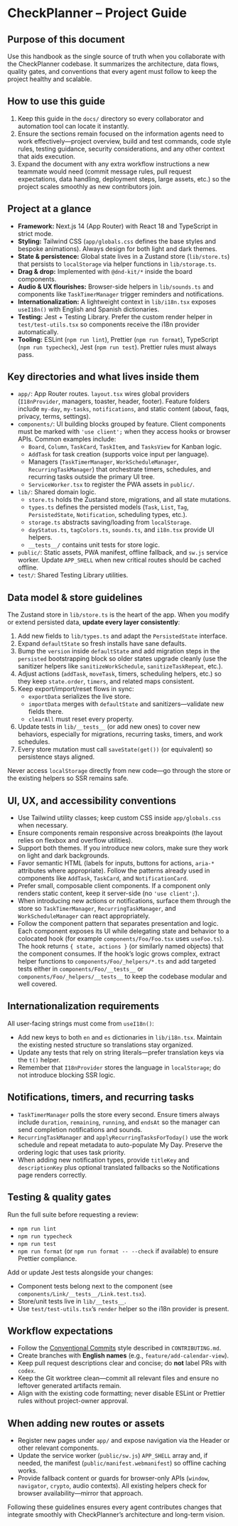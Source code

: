 # CheckPlanner – Project Guide

## Purpose of this document

Use this handbook as the single source of truth when you collaborate with the
CheckPlanner codebase. It summarizes the architecture, data flows, quality
gates, and conventions that every agent must follow to keep the project healthy
and scalable.

## How to use this guide

1. Keep this guide in the `docs/` directory so every collaborator and automation
   tool can locate it instantly.
2. Ensure the sections remain focused on the information agents need to work
   effectively—project overview, build and test commands, code style rules,
   testing guidance, security considerations, and any other context that aids
   execution.
3. Expand the document with any extra workflow instructions a new teammate would
   need (commit message rules, pull request expectations, data handling,
   deployment steps, large assets, etc.) so the project scales smoothly as new
   contributors join.

## Project at a glance

- **Framework:** Next.js 14 (App Router) with React 18 and TypeScript in strict
  mode.
- **Styling:** Tailwind CSS (`app/globals.css` defines the base styles and
  bespoke animations). Always design for both light and dark themes.
- **State & persistence:** Global state lives in a Zustand store
  (`lib/store.ts`) that persists to `localStorage` via helper functions in
  `lib/storage.ts`.
- **Drag & drop:** Implemented with `@dnd-kit/*` inside the board components.
- **Audio & UX flourishes:** Browser-side helpers in `lib/sounds.ts` and
  components like `TaskTimerManager` trigger reminders and notifications.
- **Internationalization:** A lightweight context in `lib/i18n.tsx` exposes
  `useI18n()` with English and Spanish dictionaries.
- **Testing:** Jest + Testing Library. Prefer the custom render helper in
  `test/test-utils.tsx` so components receive the i18n provider automatically.
- **Tooling:** ESLint (`npm run lint`), Prettier (`npm run format`), TypeScript
  (`npm run typecheck`), Jest (`npm run test`). Prettier rules must always pass.

## Key directories and what lives inside them

- `app/`: App Router routes. `layout.tsx` wires global providers
  (`I18nProvider`, managers, toaster, header, footer). Feature folders include
  `my-day`, `my-tasks`, `notifications`, and static content (about, faqs,
  privacy, terms, settings).
- `components/`: UI building blocks grouped by feature. Client components must
  be marked with `'use client';` when they access hooks or browser APIs. Common
  examples include:
  - `Board`, `Column`, `TaskCard`, `TaskItem`, and `TasksView` for Kanban logic.
  - `AddTask` for task creation (supports voice input per language).
  - Managers (`TaskTimerManager`, `WorkScheduleManager`, `RecurringTaskManager`)
    that orchestrate timers, schedules, and recurring tasks outside the primary
    UI tree.
  - `ServiceWorker.tsx` to register the PWA assets in `public/`.
- `lib/`: Shared domain logic.
  - `store.ts` holds the Zustand store, migrations, and all state mutations.
  - `types.ts` defines the persisted models (`Task`, `List`, `Tag`,
    `PersistedState`, `Notification`, scheduling types, etc.).
  - `storage.ts` abstracts saving/loading from `localStorage`.
  - `dayStatus.ts`, `tagColors.ts`, `sounds.ts`, and `i18n.tsx` provide UI
    helpers.
  - `__tests__/` contains unit tests for store logic.
- `public/`: Static assets, PWA manifest, offline fallback, and `sw.js` service
  worker. Update `APP_SHELL` when new critical routes should be cached offline.
- `test/`: Shared Testing Library utilities.

## Data model & store guidelines

The Zustand store in `lib/store.ts` is the heart of the app. When you modify or
extend persisted data, **update every layer consistently**:

1. Add new fields to `lib/types.ts` and adapt the `PersistedState` interface.
2. Expand `defaultState` so fresh installs have sane defaults.
3. Bump the `version` inside `defaultState` and add migration steps in the
   `persisted` bootstrapping block so older states upgrade cleanly (use the
   sanitizer helpers like `sanitizeWorkSchedule`, `sanitizeTaskRepeat`, etc.).
4. Adjust actions (`addTask`, `moveTask`, timers, scheduling helpers, etc.) so
   they keep `state.order`, `timers`, and related maps consistent.
5. Keep export/import/reset flows in sync:
   - `exportData` serializes the live store.
   - `importData` merges with `defaultState` and sanitizers—validate new fields
     there.
   - `clearAll` must reset every property.
6. Update tests in `lib/__tests__` (or add new ones) to cover new behaviors,
   especially for migrations, recurring tasks, timers, and work schedules.
7. Every store mutation must call `saveState(get())` (or equivalent) so
   persistence stays aligned.

Never access `localStorage` directly from new code—go through the store or the
existing helpers so SSR remains safe.

## UI, UX, and accessibility conventions

- Use Tailwind utility classes; keep custom CSS inside `app/globals.css` when
  necessary.
- Ensure components remain responsive across breakpoints (the layout relies on
  flexbox and overflow utilities).
- Support both themes. If you introduce new colors, make sure they work on light
  and dark backgrounds.
- Favor semantic HTML (labels for inputs, buttons for actions, `aria-*`
  attributes where appropriate). Follow the patterns already used in components
  like `AddTask`, `TaskCard`, and `NotificationCard`.
- Prefer small, composable client components. If a component only renders static
  content, keep it server-side (no `'use client';`).
- When introducing new actions or notifications, surface them through the store
  so `TaskTimerManager`, `RecurringTaskManager`, and `WorkScheduleManager` can
  react appropriately.
- Follow the component pattern that separates presentation and logic. Each
  component exposes its UI while delegating state and behavior to a colocated
  hook (for example `components/Foo/Foo.tsx` uses `useFoo.ts`). The hook returns
  `{ state, actions }` (or similarly named objects) that the component consumes.
  If the hook’s logic grows complex, extract helper functions to
  `components/Foo/_helpers/*.ts` and add targeted tests either in
  `components/Foo/__tests__` or `components/Foo/_helpers/__tests__` to keep the
  codebase modular and well covered.

## Internationalization requirements

All user-facing strings must come from `useI18n()`:

- Add new keys to both `en` and `es` dictionaries in `lib/i18n.tsx`. Maintain
  the existing nested structure so translations stay organized.
- Update any tests that rely on string literals—prefer translation keys via the
  `t()` helper.
- Remember that `I18nProvider` stores the language in `localStorage`; do not
  introduce blocking SSR logic.

## Notifications, timers, and recurring tasks

- `TaskTimerManager` polls the store every second. Ensure timers always include
  `duration`, `remaining`, `running`, and `endsAt` so the manager can send
  completion notifications and sounds.
- `RecurringTaskManager` and `applyRecurringTasksForToday()` use the work
  schedule and repeat metadata to auto-populate My Day. Preserve the ordering
  logic that uses task priority.
- When adding new notification types, provide `titleKey` and `descriptionKey`
  plus optional translated fallbacks so the Notifications page renders
  correctly.

## Testing & quality gates

Run the full suite before requesting a review:

- `npm run lint`
- `npm run typecheck`
- `npm run test`
- `npm run format` (or `npm run format -- --check` if available) to ensure
  Prettier compliance.

Add or update Jest tests alongside your changes:

- Component tests belong next to the component (see
  `components/Link/__tests__/Link.test.tsx`).
- Store/unit tests live in `lib/__tests__`.
- Use `test/test-utils.tsx`’s `render` helper so the i18n provider is present.

## Workflow expectations

- Follow the [Conventional Commits](https://www.conventionalcommits.org/) style
  described in `CONTRIBUTING.md`.
- Create branches with **English names** (e.g., `feature/add-calendar-view`).
- Keep pull request descriptions clear and concise; do **not** label PRs with
  `codex`.
- Keep the Git worktree clean—commit all relevant files and ensure no leftover
  generated artifacts remain.
- Align with the existing code formatting; never disable ESLint or Prettier
  rules without project-owner approval.

## When adding new routes or assets

- Register new pages under `app/` and expose navigation via the Header or other
  relevant components.
- Update the service worker (`public/sw.js`) `APP_SHELL` array and, if needed,
  the manifest (`public/manifest.webmanifest`) so offline caching works.
- Provide fallback content or guards for browser-only APIs (`window`,
  `navigator`, `crypto`, audio contexts). All existing helpers check for browser
  availability—mirror that approach.

Following these guidelines ensures every agent contributes changes that
integrate smoothly with CheckPlanner’s architecture and long-term vision.
